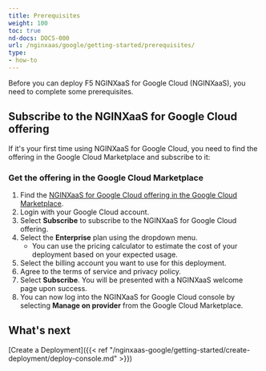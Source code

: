 ```yaml
---
title: Prerequisites
weight: 100
toc: true
nd-docs: DOCS-000
url: /nginxaas/google/getting-started/prerequisites/
type:
- how-to
---
```


Before you can deploy F5 NGINXaaS for Google Cloud (NGINXaaS), you need to complete some prerequisites.

## Subscribe to the NGINXaaS for Google Cloud offering

If it's your first time using NGINXaaS for Google Cloud, you need to find the offering in the Google Cloud Marketplace and subscribe to it:

### Get the offering in the Google Cloud Marketplace

1. Find the [NGINXaaS for Google Cloud offering in the Google Cloud Marketplace](https://console.cloud.google.com/marketplace/product/f5-7626-networks-public/nginxaas-google-cloud).
1. Login with your Google Cloud account.
1. Select **Subscribe** to subscribe to the NGINXaaS for Google Cloud offering.
1. Select the **Enterprise** plan using the dropdown menu.
   - You can use the pricing calculator to estimate the cost of your deployment
   based on your expected usage.
1. Select the billing account you want to use for this deployment.
1. Agree to the terms of service and privacy policy.
1. Select **Subscribe**. You will be presented with a NGINXaaS welcome page upon success.
1. You can now log into the NGINXaaS for Google Cloud console by selecting **Manage on provider** from the Google Cloud Marketplace.

## What's next

[Create a Deployment]({{< ref "/nginxaas-google/getting-started/create-deployment/deploy-console.md" >}})
